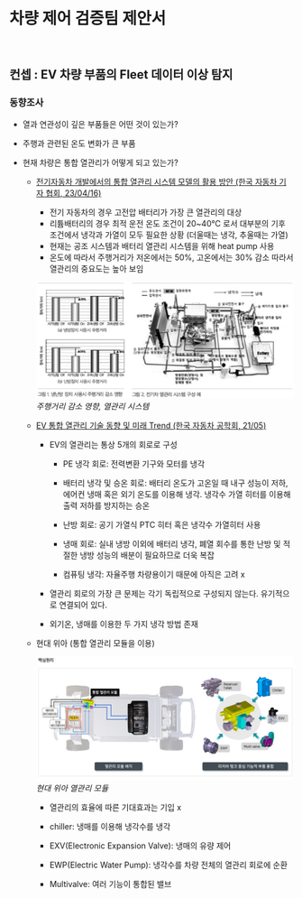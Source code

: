 # 차량 제어 검증팀 제안서

<br>

## 컨셉 : EV 차량 부품의 Fleet 데이터 이상 탐지


### 동향조사
- 열과 연관성이 깊은 부품들은 어떤 것이 있는가?

- 주행과 관련된 온도 변화가 큰 부품

- 현재 차량은 통합 열관리가 어떻게 되고 있는가?
  - [전기자동차 개발에서의 통합 열관리 시스템 모델의 활용 방안 (한국 자동차 기자 협회, 23/04/16)](https://www.kaja.org/1458275600/?bmode=view&idx=14896505)
    - 전기 자동차의 경우 고전압 배터리가 가장 큰 열관리의 대상
    - 리튬배터리의 경우 최적 운전 온도 조건이 20~40&deg;C 로서 대부분의 기후 조건에서 냉각과 가열이 모두 필요한 상황 (더울때는 냉각, 추울때는 가열)
    - 현재는 공조 시스템과 배터리 열관리 시스템을 위해 heat pump 사용
    - 온도에 따라서 주행거리가 저온에서는 50%, 고온에서는 30% 감소 따라서 열관리의 중요도는 높아 보임

    ![전기차 열관리 시스템](전기차%20열관리%20시스템.png)
    *주행거리 감소 영향, 열관리 시스템*
    <br>

  - [EV 통합 열관리 기술 동향 및 미래 Trend (한국 자동차 공학회, 21/05) ](https://share.google/NcXmvJnq1ZjCs8yfO)
    - EV의 열관리는 통상 5개의 회로로 구성
      - PE 냉각 회로: 전력변환 기구와 모터를 냉각

      - 배터리 냉각 및 승온 회로: 배터리 온도가 고온일 때 내구 성능이 저하, 에어컨 냉매 혹은 외기 온도를 이용해 냉각.
      냉각수 가열 히터를 이용해 출력 저하를 방지하는 승온

      - 난방 회로: 공기 가열식 PTC 히터 혹은 냉각수 가열히터 사용

      - 냉매 회로: 실내 냉방 이외에 배터리 냉각, 폐열 회수를 통한 난방 및 적절한 냉방 성능의 배분이 필요하므로 더욱 복잡

      - 컴퓨팅 냉각: 자율주행 차량용이기 때문에 아직은 고려 x

    - 열관리 회로의 가장 큰 문제는 각기 독립적으로 구성되지 않는다. 유기적으로 연결되어 있다.

    - 외기온, 냉매를 이용한 두 가지 냉각 방법 존재

  - 현대 위아 (통합 열관리 모듈을 이용)

    ![열관리 모듈](현대%20위아%20열관리%20모듈.png)
      *현대 위아 열관리 모듈*
        
    - 열관리의 효율에 따른 기대효과는 기입 x

    - chiller: 냉매를 이용해 냉각수를 냉각

    - EXV(Electronic Expansion Valve): 냉매의 유량 제어

    - EWP(Electric Water Pump): 냉각수를 차량 전체의 열관리 회로에 순환

    - Multivalve: 여러 기능이 통합된 밸브
  
### 